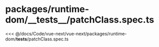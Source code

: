 # packages/runtime-dom/\_\_tests\_\_/patchClass.spec.ts

<<< @/docs/Code/vue-next/vue-next/packages/runtime-dom/__tests__/patchClass.spec.ts
